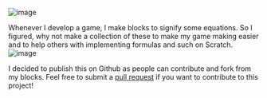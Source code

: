 ![image](https://user-images.githubusercontent.com/90115544/221334741-7d570baa-1f8f-4cba-b7c4-497f5d3d959b.png)


Whenever I develop a game, I make blocks to signify some equations. So I figured, why not make a collection of these to make my game making easier and to help others with implementing formulas and such on Scratch.
![image](https://user-images.githubusercontent.com/90115544/221334601-7191c133-d3b5-4afe-b5c2-a863dcbe43e4.png)

I decided to publish this on Github as people can contribute and fork from my blocks. Feel free to submit a [pull request](https://github.com/68r/myblocks-plus-plus/pulls) if you want to contribute to this project! 
